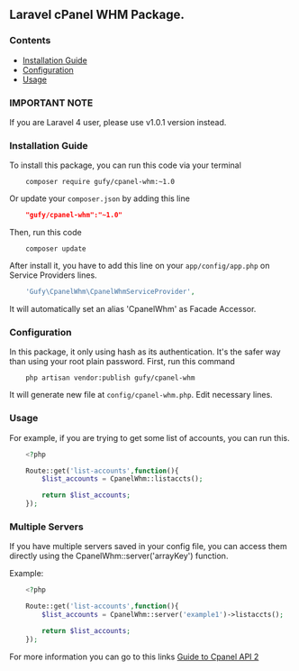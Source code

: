 ## Laravel cPanel WHM Package.

### Contents
- [Installation Guide](#installation-guide)
- [Configuration](#configuration)
- [Usage](#usage)

### IMPORTANT NOTE

If you are Laravel 4 user, please use v1.0.1 version instead.

### Installation Guide

To install this package, you can run this code via your terminal
```shell
	composer require gufy/cpanel-whm:~1.0
```
Or update your `composer.json` by adding this line
```json
	"gufy/cpanel-whm":"~1.0"
```
Then, run this code
```shell
	composer update
```
After install it, you have to add this line on your `app/config/app.php` on Service Providers lines.
```php
	'Gufy\CpanelWhm\CpanelWhmServiceProvider',
```

It will automatically set an alias 'CpanelWhm' as Facade Accessor.

### Configuration

In this package, it only using hash as its authentication. It's the safer way than using your root plain password. First, run this command
```shell
	php artisan vendor:publish gufy/cpanel-whm
```
It will generate new file at `config/cpanel-whm.php`. Edit necessary lines.

### Usage

For example, if you are trying to get some list of accounts, you can run this.
```php
	<?php

	Route::get('list-accounts',function(){
		$list_accounts = CpanelWhm::listaccts();

		return $list_accounts;
	});
```


### Multiple Servers

If you have multiple servers saved in your config file, you can access them directly using the CpanelWhm::server('arrayKey') function.

Example:
```php
	<?php

	Route::get('list-accounts',function(){
		$list_accounts = CpanelWhm::server('example1')->listaccts();

		return $list_accounts;
	});
```

For more information you can go to this links [Guide to Cpanel API 2](https://documentation.cpanel.net/display/SDK/Guide+to+cPanel+API+2)
